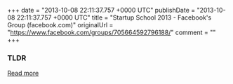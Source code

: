 +++
date = "2013-10-08 22:11:37.757 +0000 UTC"
publishDate = "2013-10-08 22:11:37.757 +0000 UTC"
title = "Startup School 2013 - Facebook's Group (facebook.com)"
originalUrl = "https://www.facebook.com/groups/705664592796188/"
comment = ""
+++

### TLDR



[Read more](https://www.facebook.com/groups/705664592796188/)
